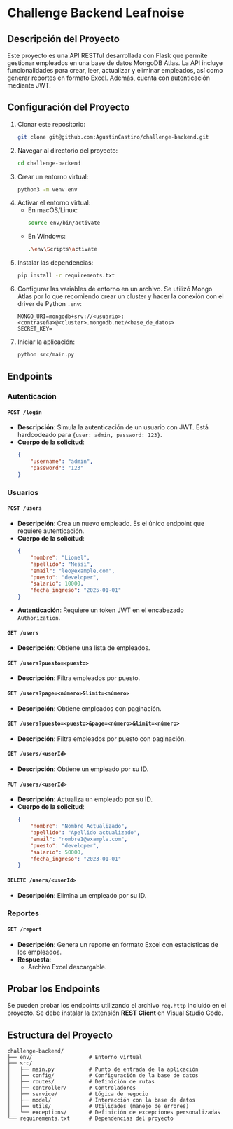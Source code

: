 # Challenge Backend Leafnoise

## Descripción del Proyecto
Este proyecto es una API RESTful desarrollada con Flask que permite gestionar empleados en una base de datos MongoDB Atlas. La API incluye funcionalidades para crear, leer, actualizar y eliminar empleados, así como generar reportes en formato Excel. Además, cuenta con autenticación mediante JWT.

## Configuración del Proyecto
1. Clonar este repositorio:
   ```bash
   git clone git@github.com:AgustinCastino/challenge-backend.git
   ```
2. Navegar al directorio del proyecto:
   ```bash
   cd challenge-backend
   ```
3. Crear un entorno virtual:
   ```bash
   python3 -m venv env
   ```
4. Activar el entorno virtual:
   - En macOS/Linux:
     ```bash
     source env/bin/activate
     ```
   - En Windows:
     ```bash
     .\env\Scripts\activate
     ```
5. Instalar las dependencias:
   ```bash
   pip install -r requirements.txt
   ```
6. Configurar las variables de entorno en un archivo. Se utilizó Mongo Atlas por lo que recomiendo crear un cluster y hacer la conexión con el driver de Python `.env`:
   ```env
   MONGO_URI=mongodb+srv://<usuario>:<contraseña>@<cluster>.mongodb.net/<base_de_datos>
   SECRET_KEY=
   ```
7. Iniciar la aplicación:
   ```bash
   python src/main.py
   ```

## Endpoints

### **Autenticación**
#### `POST /login`
- **Descripción**: Simula la autenticación de un usuario con JWT. Está hardcodeado para `{user: admin, password: 123}`.
- **Cuerpo de la solicitud**:
  ```json
  {
      "username": "admin",
      "password": "123"
  }
  ```

### **Usuarios**
#### `POST /users`
- **Descripción**: Crea un nuevo empleado. Es el único endpoint que requiere autenticación.
- **Cuerpo de la solicitud**:
  ```json
  {
      "nombre": "Lionel",
      "apellido": "Messi",
      "email": "leo@example.com",
      "puesto": "developer",
      "salario": 10000,
      "fecha_ingreso": "2025-01-01"
  }
  ```
- **Autenticación**: Requiere un token JWT en el encabezado `Authorization`.

#### `GET /users`
- **Descripción**: Obtiene una lista de empleados.

#### `GET /users?puesto=<puesto>`
- **Descripción**: Filtra empleados por puesto.

#### `GET /users?page=<número>&limit=<número>`
- **Descripción**: Obtiene empleados con paginación.

#### `GET /users?puesto=<puesto>&page=<número>&limit=<número>`
- **Descripción**: Filtra empleados por puesto con paginación.

#### `GET /users/<userId>`
- **Descripción**: Obtiene un empleado por su ID.

#### `PUT /users/<userId>`
- **Descripción**: Actualiza un empleado por su ID.
- **Cuerpo de la solicitud**:
  ```json
  {
      "nombre": "Nombre Actualizado",
      "apellido": "Apellido actualizado",
      "email": "nombre1@example.com",
      "puesto": "developer",
      "salario": 50000,
      "fecha_ingreso": "2023-01-01"
  }
  ```

#### `DELETE /users/<userId>`
- **Descripción**: Elimina un empleado por su ID.

### **Reportes**
#### `GET /report`
- **Descripción**: Genera un reporte en formato Excel con estadísticas de los empleados.
- **Respuesta**:
  - Archivo Excel descargable.

## Probar los Endpoints
Se pueden probar los endpoints utilizando el archivo `req.http` incluido en el proyecto. Se debe instalar la extensión **REST Client** en Visual Studio Code.

## Estructura del Proyecto
```
challenge-backend/
├── env/                  # Entorno virtual
├── src/
│   ├── main.py           # Punto de entrada de la aplicación
│   ├── config/           # Configuración de la base de datos
│   ├── routes/           # Definición de rutas
│   ├── controller/       # Controladores
│   ├── service/          # Lógica de negocio
│   ├── model/            # Interacción con la base de datos
│   ├── utils/            # Utilidades (manejo de errores)
│   └── exceptions/       # Definición de excepciones personalizadas
└── requirements.txt      # Dependencias del proyecto
```

